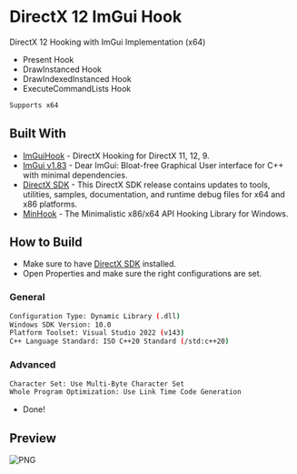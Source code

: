 # DirectX 12 ImGui Hook
DirectX 12 Hooking with ImGui Implementation (x64)

- Present Hook
- DrawInstanced Hook
- DrawIndexedInstanced Hook
- ExecuteCommandLists Hook

```bash
Supports x64
```

## Built With
- [ImGuiHook](https://github.com/furkankadirguzeloglu/ImGuiHook) - DirectX Hooking for DirectX 11, 12, 9.
- [ImGui v1.83](https://github.com/ocornut/imgui) - Dear ImGui: Bloat-free Graphical User interface for C++ with minimal dependencies.
- [DirectX SDK](https://www.microsoft.com/en-us/download/details.aspx?id=6812) - This DirectX SDK release contains updates to tools, utilities, samples, documentation, and runtime debug files for x64 and x86 platforms.
- [MinHook](https://github.com/TsudaKageyu/minhook) - The Minimalistic x86/x64 API Hooking Library for Windows.

## How to Build
- Make sure to have [DirectX SDK](https://www.microsoft.com/en-us/download/details.aspx?id=6812) installed.
- Open Properties and make sure the right configurations are set.

### General
```bash
Configuration Type: Dynamic Library (.dll)
Windows SDK Version: 10.0
Platform Toolset: Visual Studio 2022 (v143)
C++ Language Standard: ISO C++20 Standard (/std:c++20)
```
### Advanced
```bash
Character Set: Use Multi-Byte Character Set
Whole Program Optimization: Use Link Time Code Generation
```
- Done!

## Preview
![PNG](https://i.imgur.com/oJA5b90.png)
